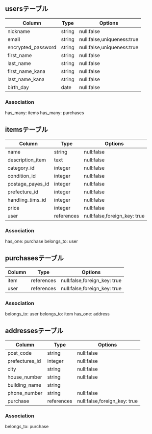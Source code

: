 ## usersテーブル

| Column                    | Type   | Options                    |
| ------------------------- | ------ | -------------------------- |
| nickname                  | string | null:false                 |
| email                     | string | null:false,uniqueness:true |
| encrypted_password        | string | null:false,uniqueness:true |
| first_name                | string | null:false                 |
| last_name                 | string | null:false                 |
| first_name_kana           | string | null:false                 |
| last_name_kana            | string | null:false                 |
| birth_day                 | date   | null:false                 |

### Association
has_many: items
has_many: purchases


## itemsテーブル  
| Column           | Type        | Options                         |
| -----------------| ----------- | ------------------------------- |
| name             | string      | null:false                      |
| description_item | text        | null:false                      |
| category_id      | integer     | null:false                      | 
| condition_id     | integer     | null:false                      | 
| postage_payes_id | integer     | null:false                      | 
| prefecture_id    | integer     | null:false                      | 
| handling_tims_id | integer     | null:false                      | 
| price            | integer     | null:false                      |
| user             | references  | null:false,foreign_key: true    |          |

### Association
has_one: purchase
belongs_to: user


## purchasesテーブル
| Column | Type       |Options                       |
| ------ | ---------- | ---------------------------- |
| item   | references | null:false,foreign_key: true |
| user   | references | null:false,foreign_key: true |

### Association
belongs_to: user
belongs_to: item
has_one: address


## addressesテーブル
| Column         |Type        |Options                       |
| -------------- | ---------- | ---------------------------- |
| post_code      | string     | null:false                   |
| prefectures_id | integer    | null:false                   |
| city           | string     | null:false                   |
| house_number   | string     | null:false                   |
| building_name  | string     |                              |
| phone_number   | string     | null:false                   |
| purchase       | references | null:false,foreign_key: true |

### Association
belongs_to: purchase
